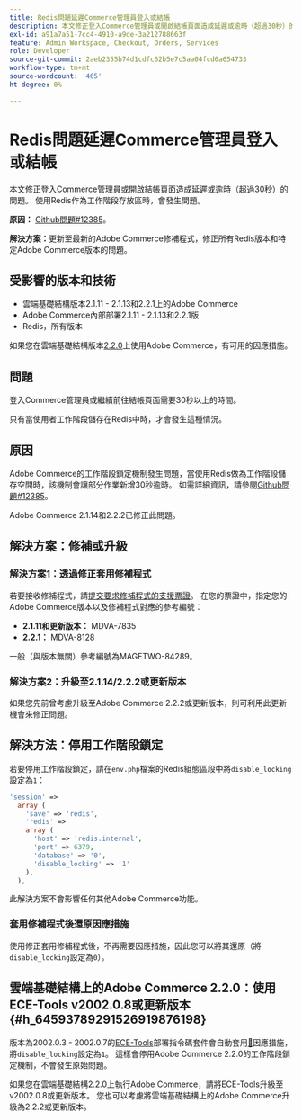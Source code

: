 ```yaml
---
title: Redis問題延遲Commerce管理員登入或結帳
description: 本文修正登入Commerce管理員或開啟結帳頁面造成延遲或逾時（超過30秒）的問題。 使用Redis作為工作階段存放區時，會發生問題。
exl-id: a91a7a51-7cc4-4910-a9de-3a212788663f
feature: Admin Workspace, Checkout, Orders, Services
role: Developer
source-git-commit: 2aeb2355b74d1cdfc62b5e7c5aa04fcd0a654733
workflow-type: tm+mt
source-wordcount: '465'
ht-degree: 0%

---
```


# Redis問題延遲Commerce管理員登入或結帳

本文修正登入Commerce管理員或開啟結帳頁面造成延遲或逾時（超過30秒）的問題。 使用Redis作為工作階段存放區時，會發生問題。

**原因：**   [Github問題\#12385](https://github.com/magento/magento2/issues/12385)。

**解決方案：**&#x200B;更新至最新的Adobe Commerce修補程式，修正所有Redis版本和特定Adobe Commerce版本的問題。

## 受影響的版本和技術

* 雲端基礎結構版本2.1.11 - 2.1.13和2.2.1上的Adobe Commerce
* Adobe Commerce內部部署2.1.11 - 2.1.13和2.2.1版
* Redis，所有版本

如果您在雲端基礎結構版本[2.2.0](#h_64593789291526919876198)上使用Adobe Commerce，有可用的因應措施。

## 問題

登入Commerce管理員或繼續前往結帳頁面需要30秒以上的時間。

只有當使用者工作階段儲存在Redis中時，才會發生這種情況。

## 原因

Adobe Commerce的工作階段鎖定機制發生問題，當使用Redis做為工作階段儲存空間時，該機制會讓部分作業新增30秒逾時。 如需詳細資訊，請參閱[Github問題\#12385](https://github.com/magento/magento2/issues/12385)。

Adobe Commerce 2.1.14和2.2.2已修正此問題。

## 解決方案：修補或升級

### 解決方案1：透過修正套用修補程式

若要接收修補程式，請[提交要求修補程式的支援票證](/help/help-center-guide/help-center/magento-help-center-user-guide.md#submit-ticket)。 在您的票證中，指定您的Adobe Commerce版本以及修補程式對應的參考編號：

* **2.1.11和更新版本：** MDVA-7835
* **2.2.1：** MDVA-8128

一般（與版本無關）參考編號為MAGETWO-84289。

### 解決方案2：升級至2.1.14/2.2.2或更新版本

如果您先前曾考慮升級至Adobe Commerce 2.2.2或更新版本，則可利用此更新機會來修正問題。

## 解決方法：停用工作階段鎖定

若要停用工作階段鎖定，請在`env.php`檔案的Redis組態區段中將`disable_locking`設定為`1`：

```php
'session' =>
  array (
    'save' => 'redis',
    'redis' =>
    array (
      'host' => 'redis.internal',
      'port' => 6379,
      'database' => '0',
      'disable_locking' => '1'
    ),
  ),
```

此解決方案不會影響任何其他Adobe Commerce功能。

### 套用修補程式後還原因應措施

使用修正套用修補程式後，不再需要因應措施，因此您可以將其還原（將`disable_locking`設定為`0`）。

## 雲端基礎結構上的Adobe Commerce 2.2.0：使用ECE-Tools v2002.0.8或更新版本 {#h_64593789291526919876198}

版本為2002.0.3 - 2002.0.7的[ECE-Tools](https://experienceleague.adobe.com/zh-hant/docs/commerce-cloud-service/user-guide/dev-tools/ece-tools/update-package)部署指令碼套件會自動套用[&#128279;](https://experienceleague.adobe.com/docs/commerce-cloud-service/user-guide/dev-tools/ece-tools/update-package.html?lang=zh-Hant)因應措施，將`disable_locking`設定為`1`。 這樣會停用Adobe Commerce 2.2.0的工作階段鎖定機制，不會發生原始問題。

如果您在雲端基礎結構2.2.0上執行Adobe Commerce，請將ECE-Tools升級至v2002.0.8或更新版本。 您也可以考慮將雲端基礎結構上的Adobe Commerce升級為2.2.2或更新版本。
